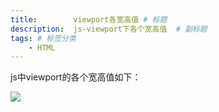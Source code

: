 ```yaml
---
title:        viewport各宽高值 # 标题
description:  js-viewport下各个宽高值  # 副标题
tags: # 标签分类
    - HTML
---
```



js中viewport的各个宽高值如下：

<img src="../images/html/viewport.png" />

